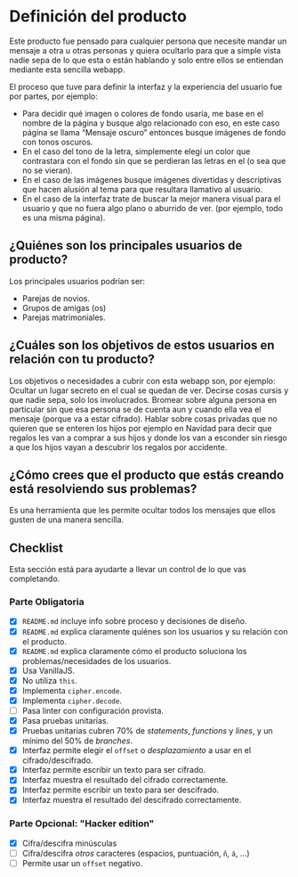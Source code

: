 # Definición del producto

Este producto fue pensado para cualquier persona que necesite mandar un mensaje a otra u otras personas y quiera ocultarlo para que a simple vista nadie sepa de lo que esta o están hablando y solo entre ellos se entiendan mediante esta sencilla webapp.

El proceso que tuve para definir la interfaz y la experiencia del usuario fue por partes, por ejemplo:

* Para decidir qué imagen o colores de fondo usaría, me base en el nombre de la página y busque algo relacionado con eso, en este caso página se llama “Mensaje oscuro” entonces busque imágenes de fondo con tonos oscuros.
* En el caso del tono de la letra, simplemente elegí un color que contrastara con el fondo sin que se perdieran las letras en el (o sea que no se vieran).
 * En el caso de las imágenes busque imágenes divertidas y descriptivas que hacen alusión al tema para que resultara llamativo al usuario.
* En el caso de la interfaz trate de buscar la mejor manera visual para el usuario y que no fuera algo plano o aburrido de ver. (por ejemplo, todo es una misma página).

## ¿Quiénes son los principales usuarios de producto?
Los principales usuarios podrían ser:

* Parejas de novios.
* Grupos de amigas (os)
* Parejas matrimoniales.

## ¿Cuáles son los objetivos de estos usuarios en relación con tu producto?
Los objetivos o necesidades a cubrir con esta webapp son, por ejemplo:
Ocultar un lugar secreto en el cual se quedan de ver.
Decirse cosas cursis y que nadie sepa, solo los involucrados.
Bromear sobre alguna persona en particular sin que esa persona se de cuenta aun y cuando ella vea el mensaje (porque va a estar cifrado).
Hablar sobre cosas privadas que no quieren que se enteren los hijos por ejemplo en Navidad para decir que regalos les van a comprar a sus hijos y donde los van a esconder sin riesgo a que los hijos vayan a descubrir los regalos por accidente.

## ¿Cómo crees que el producto que estás creando está resolviendo sus problemas?
Es una herramienta que les permite ocultar todos los mensajes que ellos gusten de una manera sencilla.



## Checklist

Esta sección está para ayudarte a llevar un control de lo que vas completando.

### Parte Obligatoria

* [X] `README.md` incluye info sobre proceso y decisiones de diseño.
* [X] `README.md` explica claramente quiénes son los usuarios y su relación con
  el producto.
* [X] `README.md` explica claramente cómo el producto soluciona los
  problemas/necesidades de los usuarios.
* [X] Usa VanillaJS.
* [X] No utiliza `this`.
* [X] Implementa `cipher.encode`.
* [X] Implementa `cipher.decode`.
* [ ] Pasa linter con configuración provista.
* [X] Pasa pruebas unitarias.
* [X] Pruebas unitarias cubren 70% de _statements_, _functions_ y _lines_, y un
  mínimo del 50% de _branches_.
* [X] Interfaz permite elegir el `offset` o _desplazamiento_ a usar en el
  cifrado/descifrado.
* [X] Interfaz permite escribir un texto para ser cifrado.
* [X] Interfaz muestra el resultado del cifrado correctamente.
* [X] Interfaz permite escribir un texto para ser descifrado.
* [X] Interfaz muestra el resultado del descifrado correctamente.

### Parte Opcional: "Hacker edition"

* [X] Cifra/descifra minúsculas
* [ ] Cifra/descifra _otros_ caracteres (espacios, puntuación, `ñ`, `á`, ...)
* [ ] Permite usar un `offset` negativo.
